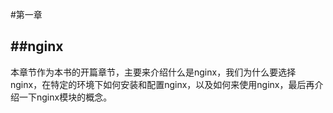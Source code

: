 #第一章

##nginx
---
本章节作为本书的开篇章节，主要来介绍什么是nginx，我们为什么要选择nginx，在特定的环境下如何安装和配置nginx，以及如何来使用nginx，最后再介绍一下nginx模块的概念。